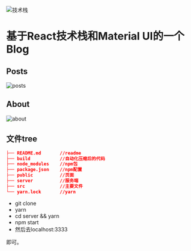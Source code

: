 ![技术栈](http://ozar6ogjb.bkt.clouddn.com/projectblog.png)
# 基于React技术栈和Material UI的一个Blog
## Posts

![posts](http://ozar6ogjb.bkt.clouddn.com/poats.png)

## About

![about](http://ozar6ogjb.bkt.clouddn.com/about.png)

## 文件tree

``` json
├── README.md       //readme
├── build           //自动化压缩后的代码
├── node_modules    //npm包
├── package.json    //npm配置
├── public          //页面
├── server          //服务端
├── src             //主要文件
└── yarn.lock       //yarn
```

- git clone
- yarn
- cd server && yarn
- npm start
- 然后去localhost:3333

即可。
